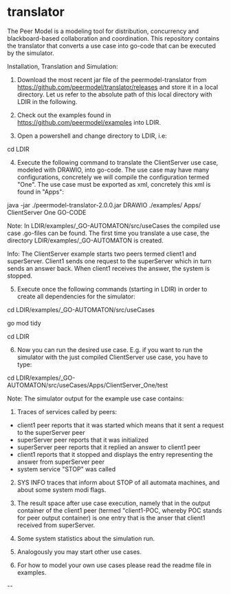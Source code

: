 # translator 
The Peer Model is a modeling tool for distribution, concurrency and blackboard-based collaboration and coordination.
This repository contains the translator that converts a use case into go-code that can be executed by the simulator.

Installation, Translation and Simulation:

1) Download the most recent jar file of the peermodel-translator from https://github.com/peermodel/translator/releases and store it in a local directory. Let us refer to the absolute path of this local directory with LDIR in the following.

2) Check out the examples found in https://github.com/peermodel/examples into LDIR.

3) Open a powershell and change directory to LDIR, i.e:

  cd LDIR

4) Execute the following command to translate the ClientServer use case, modeled with DRAWIO, into go-code. The use case may have many configurations, concretely we will compile the configuration termed "One". The use case must be exported as xml, concretely this xml is found in "Apps":  

  java -jar ./peermodel-translator-2.0.0.jar DRAWIO ./examples/ Apps/ ClientServer One GO-CODE
  
  Note: In LDIR/examples/_GO-AUTOMATON/src/useCases the compiled use case .go-files can be found. The first time you translate a use case, the directory LDIR/examples/_GO-AUTOMATON is created.
  
  Info: The ClientServer example starts two peers termed client1 and superServer. Client1 sends one request to the superServer which in turn sends an answer back. When client1 receives the answer, the system is stopped.

5) Execute once the following commands (starting in LDIR) in order to create all dependencies for the simulator:

  cd LDIR/examples/_GO-AUTOMATON/src/useCases
  
  go mod tidy
  
  cd LDIR

6) Now you can run the desired use case. E.g. if you want to run the simulator with the just compiled ClientServer use case, you have to type:

  cd LDIR/examples/_GO-AUTOMATON/src/useCases/Apps/ClientServer_One/test
  
  Note: The simulator output for the example use case contains:
  1) Traces of services called by peers:
  - client1 peer reports that it was started which means that it sent a request to the superServer peer
  - superServer peer reports that it was initialized
  - superServer peer reports that it replied an answer to client1 peer
  - client1 reports that it stopped and displays the entry representing the answer from superServer peer
  - system service "STOP" was called
  2) SYS INFO traces that inform about STOP of all automata machines, and about some system modi flags.
  3) The result space after use case execution, namely that in the output container of the client1 peer (termed "client1-POC, whereby POC stands for peer output container) is one entry that is the anser that client1 received from superServer.
  4) Some system statistics about the simulation run.
	
7) Analogously you may start other use cases.
	
8) For how to model your own use cases please read the readme file in examples.

--
